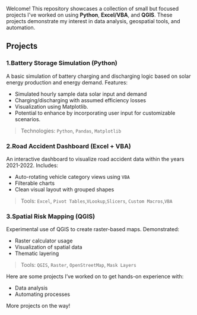 
Welcome! This repository showcases a collection of small but focused projects I've worked on using **Python**, **Excel/VBA**, and **QGIS**. These projects demonstrate my interest in data analysis, geospatial tools, and automation.

## Projects

### 1.Battery Storage Simulation (Python)
A basic simulation of battery charging and discharging logic based on solar energy production and energy demand. 
Features:
- Simulated hourly sample data solar input and demand
- Charging/discharging with assumed efficiency losses
- Visualization using Matplotlib.
- Potential to enhance by incorporating user input for customizable scenarios.
> Technologies: `Python`, `Pandas`, `Matplotlib`


### 2.Road Accident Dashboard (Excel + VBA)
An interactive dashboard to visualize road accident data within the years 2021-2022. 
Includes:
- Auto-rotating vehicle category views using `VBA`
- Filterable charts
- Clean visual layout with grouped shapes

> Tools: `Excel`, `Pivot Tables`,`VLookup`,`Slicers`, `Custom Macros`,`VBA`


### 3.Spatial Risk Mapping (QGIS)
Experimental use of QGIS to create raster-based maps. Demonstrated:
- Raster calculator usage
- Visualization of spatial data
- Thematic layering

> Tools: `QGIS`, `Raster`, `OpenStreetMap`, `Mask Layers`


Here are some projects I’ve worked on to get hands-on experience with:
- Data analysis
- Automating processes


More projects on the way!

